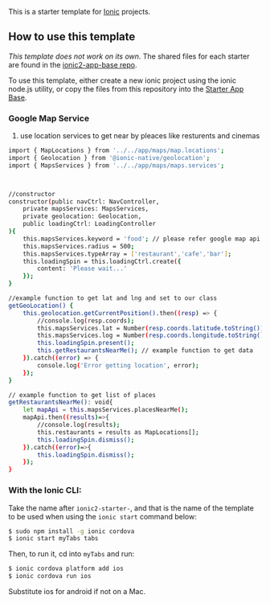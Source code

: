 This is a starter template for [Ionic](http://ionicframework.com/docs/) projects.

## How to use this template

*This template does not work on its own*. The shared files for each starter are found in the [ionic2-app-base repo](https://github.com/ionic-team/ionic2-app-base).

To use this template, either create a new ionic project using the ionic node.js utility, or copy the files from this repository into the [Starter App Base](https://github.com/ionic-team/ionic2-app-base).


### Google Map Service
1. use location services to get near by pleaces like resturents and cinemas

```bash
import { MapLocations } from '../../app/maps/map.locations';
import { Geolocation } from '@ionic-native/geolocation';
import { MapsServices } from '../../app/maps/maps.services';



//constructor
constructor(public navCtrl: NavController,
    private mapsServices: MapsServices,
    private geolocation: Geolocation,
    public loadingCtrl: LoadingController
){
    this.mapsServices.keyword = 'food'; // please refer google map api for the list of keywords
    this.mapsServices.radius = 500;
    this.mapsServices.typeArray = ['restaurant','cafe','bar'];
    this.loadingSpin = this.loadingCtrl.create({
        content: 'Please wait...'
    });
}

//example function to get lat and lng and set to our class
getGeoLocation() {
    this.geolocation.getCurrentPosition().then((resp) => {
        //console.log(resp.coords);
        this.mapsServices.lat = Number(resp.coords.latitude.toString());
        this.mapsServices.log = Number(resp.coords.longitude.toString());
        this.loadingSpin.present();
        this.getRestaurantsNearMe(); // example function to get data
    }).catch((error) => {
        console.log('Error getting location', error);
    });
}

// example function to get list of places
getRestaurantsNearMe(): void{
    let mapApi = this.mapsServices.placesNearMe();
    mapApi.then((results)=>{
        //console.log(results);
        this.restaurants = results as MapLocations[];
        this.loadingSpin.dismiss();
    }).catch((error)=>{
        this.loadingSpin.dismiss();
    });
}

```




### With the Ionic CLI:

Take the name after `ionic2-starter-`, and that is the name of the template to be used when using the `ionic start` command below:

```bash
$ sudo npm install -g ionic cordova
$ ionic start myTabs tabs
```

Then, to run it, cd into `myTabs` and run:

```bash
$ ionic cordova platform add ios
$ ionic cordova run ios
```

Substitute ios for android if not on a Mac.

